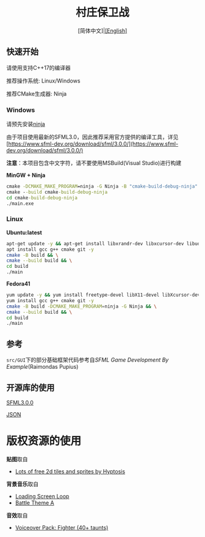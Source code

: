 <h1 style="text-align: center">村庄保卫战</h1>

<div style="text-align: center;">[简体中文]|<a href="./README-en.md">[English]</a></div>

## 快速开始

请使用支持C++17的编译器

推荐操作系统: Linux/Windows

推荐CMake生成器: Ninja

### Windows

请预先安装[ninja](https://github.com/ninja-build/ninja/releases)

由于项目使用最新的SFML3.0，因此推荐采用官方提供的编译工具，详见[https://www.sfml-dev.org/download/sfml/3.0.0/](https://www.sfml-dev.org/download/sfml/3.0.0/)

**注意**：本项目包含中文字符，请不要使用MSBuild(Visual Studio)进行构建

**MinGW + Ninja**

```cmd
cmake -DCMAKE_MAKE_PROGRAM=ninja -G Ninja -B "cmake-build-debug-ninja"
cmake --build cmake-build-debug-ninja
cd cmake-build-debug-ninja
./main.exe
```

### Linux

**Ubuntu:latest**

```bash
apt-get update -y && apt-get install libxrandr-dev libxcursor-dev libudev-dev libopenal-dev libflac-dev libvorbis-dev libgl1-mesa-dev libegl1-mesa-dev libfreetype6-dev libxi-dev -y
apt install gcc g++ cmake git -y
cmake -B build && \
cmake --build build && \
cd build
./main
```

**Fedora41**

```bash
yum update -y && yum install freetype-devel libX11-devel libXcursor-devel libXrandr-devel mesa-libGL-devel systemd-devel openal-soft-devel libvorbis-devel libogg-devel flac-devel libxi-devel -y
yum install gcc g++ cmake git -y
cmake -B build -DCMAKE_MAKE_PROGRAM=ninja -G Ninja && \
cmake --build build && \
cd build
./main
```

## 参考

`src/GUI`下的部分基础框架代码参考自*SFML Game Development By Example*(Raimondas Pupius)

## 开源库的使用

[SFML3.0.0](https://github.com/SFML/SFML.git)

[JSON](https://github.com/nlohmann/json.git)

# 版权资源的使用

**贴图**取自

- [Lots of free 2d tiles and sprites by Hyptosis](https://opengameart.org/content/lots-of-free-2d-tiles-and-sprites-by-hyptosis)

**背景音乐**取自

- [Loading Screen Loop](https://opengameart.org/content/loading-screen-loop)
- [Battle Theme A](https://opengameart.org/content/battle-theme-a)

**音效**取自

- [Voiceover Pack: Fighter (40+ taunts)](https://opengameart.org/content/voiceover-pack-fighter-40-taunts)
